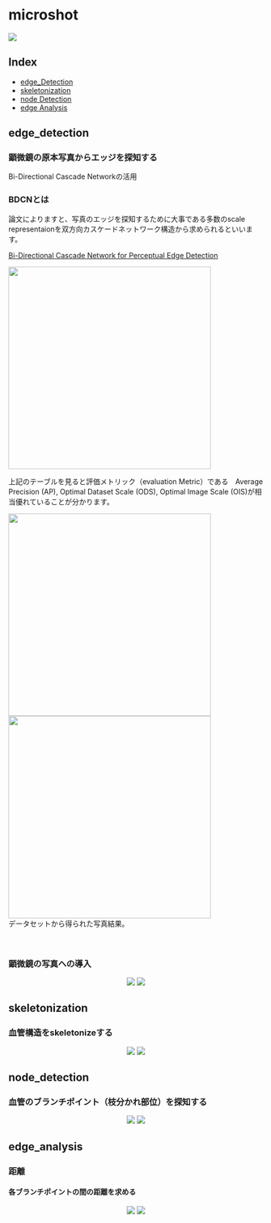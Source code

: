 # microshot

  <img src="https://user-images.githubusercontent.com/39483767/84585240-b8d3fb80-ae48-11ea-9f4d-a46eb2bf1eb0.gif"> </img>

## Index
* [edge_Detection](#edge_detection)
* [skeletonization](#skeletonization)
* [node Detection](#node_detection)
* [edge Analysis](#edge_analysis)

## edge_detection
### 顕微鏡の原本写真からエッジを探知する 
Bi-Directional Cascade Networkの活用
### BDCNとは
論文によりますと、写真のエッジを探知するために大事である多数のscale representaionを双方向カスケードネットワーク構造から求められるといいます。

[Bi-Directional Cascade Network for Perceptual Edge Detection](https://arxiv.org/pdf/1902.10903.pdf)
 
  <p>
  <img width=400 src="https://user-images.githubusercontent.com/39483767/84659195-fec8b680-af51-11ea-95f9-81a0dc5d33d3.png"> </img>
   
   上記のテーブルを見ると評価メトリック（evaluation Metric）である　Average Precision (AP), Optimal Dataset Scale (ODS), Optimal Image Scale (OIS)が相当優れていることが分かります。
   
  <img width=400 src="https://user-images.githubusercontent.com/39483767/84659206-04260100-af52-11ea-8b94-2fd6029b07a8.png"> </img>
  <img width=400 src="https://user-images.githubusercontent.com/39483767/84657140-ca9fc680-af4e-11ea-83e5-ef79c02a56a7.png"> </img>
  <br>
  データセットから得られた写真結果。
  </p>
  　
  
### 顕微鏡の写真への導入
  <p align="center">
    <img src="https://user-images.githubusercontent.com/39483767/78030503-2a99be80-739d-11ea-8cae-d0fa1dd2f98a.jpg"> </img>
    <img src="https://user-images.githubusercontent.com/39483767/84375038-ea1ab480-ac19-11ea-9473-e3417e88dcd3.jpg"> </img>
  </p>

## skeletonization
### 血管構造をskeletonizeする
  <p align="center">
    <img src="https://user-images.githubusercontent.com/39483767/78030503-2a99be80-739d-11ea-8cae-d0fa1dd2f98a.jpg"> </img>
    <img src="https://user-images.githubusercontent.com/39483767/84374677-4f21da80-ac19-11ea-9aba-ff9419018e1e.png"> </img>
  </p>

## node_detection
### 血管のブランチポイント（枝分かれ部位）を探知する
  <p align="center">
    <img src="https://user-images.githubusercontent.com/39483767/84374677-4f21da80-ac19-11ea-9aba-ff9419018e1e.png"> </img>
    <img src="https://user-images.githubusercontent.com/39483767/84374662-46310900-ac19-11ea-85e3-909b60fb966c.png"> </img>
  </p>

## edge_analysis
### 距離
#### 各ブランチポイントの間の距離を求める
  <p align="center">
    <img src="https://user-images.githubusercontent.com/39483767/84375353-64e3cf80-ac1a-11ea-8048-474c3d9a9b2b.png"> </img>
    <img src="https://user-images.githubusercontent.com/39483767/84375089-fe5eb180-ac19-11ea-821d-b21f2bd5a758.png"> </img>
  </p>

